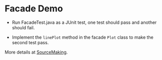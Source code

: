 # Facade Demo

* Run FacadeTest.java as a JUnit test, one test should pass and another should fail.

* Implement the `linePlot` method in the facade `Plot` class to make the second test pass.

More details at [SourceMaking](https://sourcemaking.com/design_patterns/facade).
